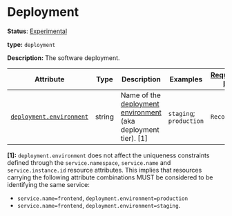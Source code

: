 # Deployment

**Status**: [Experimental][DocumentStatus]

**type:** `deployment`

**Description:** The software deployment.

<!-- semconv deployment -->
<!-- NOTE: THIS TEXT IS AUTOGENERATED. DO NOT EDIT BY HAND. -->
<!-- see templates/registry/markdown/snippet.md.j2 -->


| Attribute  | Type | Description  | Examples  | [Requirement Level](https://opentelemetry.io/docs/specs/semconv/general/attribute-requirement-level/) | Stability |
|---|---|---|---|---|---|
| [`deployment.environment`](/docs/attributes-registry/deployment.md) | string | Name of the [deployment environment](https://wikipedia.org/wiki/Deployment_environment) (aka deployment tier). [1] | `staging`; `production` | `Recommended` | ![Experimental](https://img.shields.io/badge/-experimental-blue) |



**[1]:** `deployment.environment` does not affect the uniqueness constraints defined through
the `service.namespace`, `service.name` and `service.instance.id` resource attributes.
This implies that resources carrying the following attribute combinations MUST be
considered to be identifying the same service:

* `service.name=frontend`, `deployment.environment=production`
* `service.name=frontend`, `deployment.environment=staging`.


<!-- END AUTOGENERATED TEXT -->
<!-- endsemconv -->

[DocumentStatus]: https://github.com/open-telemetry/opentelemetry-specification/tree/v1.31.0/specification/document-status.md

